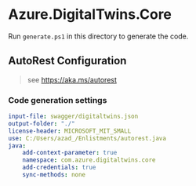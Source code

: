 # Azure.DigitalTwins.Core

Run `generate.ps1` in this directory to generate the code.

## AutoRest Configuration

> see <https://aka.ms/autorest>

### Code generation settings

``` yaml
input-file: swagger/digitaltwins.json
output-folder: "./"
license-header: MICROSOFT_MIT_SMALL
use: C:/Users/azad_/Enlistments/autorest.java
java:
    add-context-parameter: true
    namespace: com.azure.digitaltwins.core
    add-credentials: true
    sync-methods: none
```
